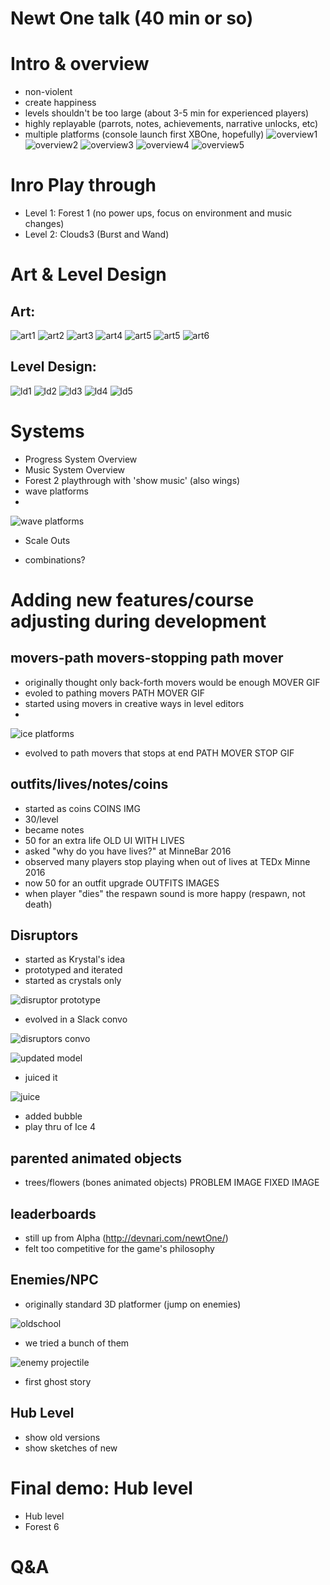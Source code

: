 Newt One talk (40 min or so)
============================

Intro & overview
================
* non-violent
* create happiness
* levels shouldn't be too large (about 3-5 min for experienced players)
* highly replayable (parrots, notes, achievements, narrative unlocks, etc)
* multiple platforms (console launch first XBOne, hopefully)
![overview1](http://i.imgur.com/MpIJKl1.png)
![overview2](http://i.imgur.com/Oixz9bp.png)
![overview3](http://i.imgur.com/JLFom32.png)
![overview4](http://i.imgur.com/oRAPyaJ.png)
![overview5](http://i.imgur.com/BzJid9S.png)

Inro Play through
====================
* Level 1: Forest 1 (no power ups, focus on environment and music changes)
* Level 2: Clouds3 (Burst and Wand)

Art & Level Design
===================
Art:
----
![art1](http://i.imgur.com/bm8CjfS.png)
![art2](http://i.imgur.com/57fEsDw.png)
![art3](http://i.imgur.com/M7hK8GM.png)
![art4](http://i.imgur.com/2kyoVz5.png)
![art5](http://i.imgur.com/bLWwUWn.png)
![art5](http://i.imgur.com/bLWwUWn.png)
![art6](http://i.imgur.com/ZnVndvV.png)

Level Design:
-------------
![ld1](http://i.imgur.com/7Tycv2z.png)
![ld2](http://i.imgur.com/Eb5PyQw.png)
![ld3](http://i.imgur.com/5N15Xjq.png)
![ld4](http://i.imgur.com/9QY1C50.png)
![ld5](http://i.imgur.com/73OrrvT.png)

Systems
=====================
* Progress System Overview
* Music System Overview
* Forest 2 playthrough with 'show music' (also wings)
* wave platforms
* 
![wave platforms](http://i.giphy.com/iIr3m6MgfUjPG.gif)
* Scale Outs

* combinations?

Adding new features/course adjusting during development
======================================================
movers-path movers-stopping path mover
-------------------------------------
* originally thought only back-forth movers would be enough
MOVER GIF
* evoled to pathing movers
PATH MOVER GIF
* started using movers in creative ways in level editors
* 
![ice platforms](http://i.giphy.com/ao8jlGusmfFPq.gif)
* evolved to path movers that stops at end
PATH MOVER STOP GIF

outfits/lives/notes/coins
-------------------------
* started as coins
COINS IMG
* 30/level
* became notes
* 50 for an extra life
OLD UI WITH LIVES
* asked "why do you have lives?" at MinneBar 2016
* observed many players stop playing when out of lives at TEDx Minne 2016
* now 50 for an outfit upgrade
OUTFITS IMAGES
* when player "dies" the respawn sound is more happy (respawn, not death)

Disruptors
----------
* started as Krystal's idea
* prototyped and iterated
* started as crystals only

![disruptor prototype](http://i.giphy.com/1O56HXGkmcNUI.gif)
* evolved in a Slack convo
 
![disruptors convo](http://i.imgur.com/EYEMZZh.png)

![updated model](http://i.giphy.com/PqKEG8xOsARva.gif)
* juiced it

![juice](http://i.giphy.com/whuC8e1GX7xx6.gif)
* added bubble
* play thru of Ice 4

parented animated objects
-------------------------
* trees/flowers (bones animated objects)
PROBLEM IMAGE
FIXED IMAGE

leaderboards
------------
* still up from Alpha (http://devnari.com/newtOne/)
* felt too competitive for the game's philosophy

Enemies/NPC
-----------
* originally standard 3D platformer (jump on enemies)

![oldschool](http://i.giphy.com/kMKAzu88RozbW.gif)
* we tried a bunch of them

![enemy projectile](http://i.giphy.com/ypsGwe0VutBHG.gif)
* first ghost story

Hub Level
---------
* show old versions
* show sketches of new

Final demo: Hub level
=====================
* Hub level
* Forest 6

Q&A
===
